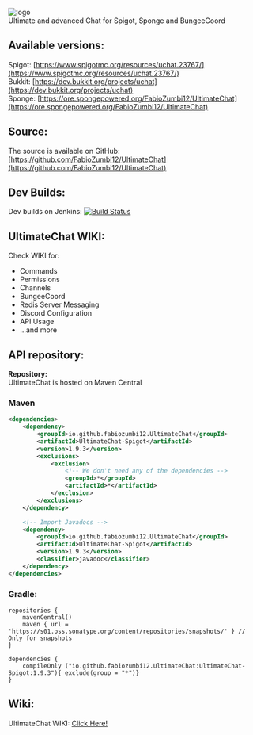 ![logo](https://media.forgecdn.net/attachments/123/595/uchat.png)  
Ultimate and advanced Chat for Spigot, Sponge and BungeeCoord

## Available versions:
Spigot: [https://www.spigotmc.org/resources/uchat.23767/](https://www.spigotmc.org/resources/uchat.23767/)  
Bukkit: [https://dev.bukkit.org/projects/uchat](https://dev.bukkit.org/projects/uchat)  
Sponge: [https://ore.spongepowered.org/FabioZumbi12/UltimateChat](https://ore.spongepowered.org/FabioZumbi12/UltimateChat)  

## Source:
The source is available on GitHub: [https://github.com/FabioZumbi12/UltimateChat](https://github.com/FabioZumbi12/UltimateChat)  

## Dev Builds:
Dev builds on Jenkins: [![Build Status](http://host.areaz12server.net.br:8081/buildStatus/icon?job=UltimateChat)](http://host.areaz12server.net.br:8081/job/UltimateChat/)

## UltimateChat WIKI:
Check WIKI for:  
* Commands
* Permissions
* Channels
* BungeeCoord
* Redis Server Messaging
* Discord Configuration
* API Usage
* ...and more

## API repository:

**Repository:**  
UltimateChat is hosted on Maven Central
### Maven
```xml
<dependencies>
    <dependency>
        <groupId>io.github.fabiozumbi12.UltimateChat</groupId>
        <artifactId>UltimateChat-Spigot</artifactId>
        <version>1.9.3</version>
        <exclusions>
            <exclusion>
                <!-- We don't need any of the dependencies -->
                <groupId>*</groupId>
                <artifactId>*</artifactId>
            </exclusion>
        </exclusions>
    </dependency>

    <!-- Import Javadocs -->
    <dependency>
        <groupId>io.github.fabiozumbi12.UltimateChat</groupId>
        <artifactId>UltimateChat-Spigot</artifactId>
        <version>1.9.3</version>
        <classifier>javadoc</classifier>
    </dependency> 
</dependencies>  
```

### Gradle:
```
repositories {
    mavenCentral()
    maven { url = 'https://s01.oss.sonatype.org/content/repositories/snapshots/' } // Only for snapshots
}

dependencies {
    compileOnly ("io.github.fabiozumbi12.UltimateChat:UltimateChat-Spigot:1.9.3"){ exclude(group = "*")}
}
```

## Wiki:
UltimateChat WIKI: [Click Here!](https://github.com/FabioZumbi12/UltimateChat/wiki)